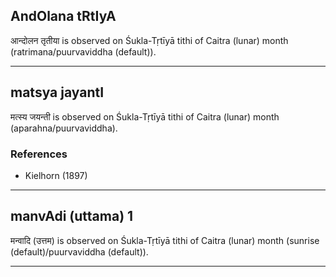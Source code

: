## AndOlana tRtIyA
आन्दोलन तृतीया is observed on Śukla-Tṛtīyā tithi of Caitra (lunar) month (ratrimana/puurvaviddha (default)).



---
## matsya jayantI
मत्स्य जयन्ती is observed on Śukla-Tṛtīyā tithi of Caitra (lunar) month (aparahna/puurvaviddha).


### References
* Kielhorn (1897)


---
## manvAdi (uttama) 1
मन्वादि (उत्तम) is observed on Śukla-Tṛtīyā tithi of Caitra (lunar) month (sunrise (default)/puurvaviddha (default)).



---
